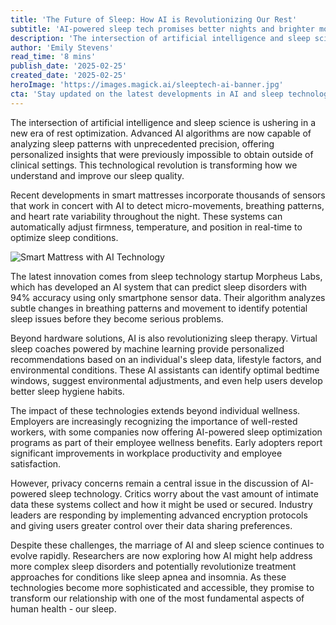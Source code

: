 ```yaml
---
title: 'The Future of Sleep: How AI is Revolutionizing Our Rest'
subtitle: 'AI-powered sleep tech promises better nights and brighter mornings'
description: 'The intersection of artificial intelligence and sleep science is ushering in a new era of rest optimization. Explore how AI is transforming sleep quality with sophisticated sensors, predictive algorithms, and virtual sleep coaches, while navigating privacy concerns in this revolutionary field.'
author: 'Emily Stevens'
read_time: '8 mins'
publish_date: '2025-02-25'
created_date: '2025-02-25'
heroImage: 'https://images.magick.ai/sleeptech-ai-banner.jpg'
cta: 'Stay updated on the latest developments in AI and sleep technology by following us on LinkedIn. Don'\''t miss out on groundbreaking innovations that could transform your rest.'
---
```


The intersection of artificial intelligence and sleep science is ushering in a new era of rest optimization. Advanced AI algorithms are now capable of analyzing sleep patterns with unprecedented precision, offering personalized insights that were previously impossible to obtain outside of clinical settings. This technological revolution is transforming how we understand and improve our sleep quality.

Recent developments in smart mattresses incorporate thousands of sensors that work in concert with AI to detect micro-movements, breathing patterns, and heart rate variability throughout the night. These systems can automatically adjust firmness, temperature, and position in real-time to optimize sleep conditions. 

![Smart Mattress with AI Technology](https://images.magick.ai/smart-mattress-ai.jpg)

The latest innovation comes from sleep technology startup Morpheus Labs, which has developed an AI system that can predict sleep disorders with 94% accuracy using only smartphone sensor data. Their algorithm analyzes subtle changes in breathing patterns and movement to identify potential sleep issues before they become serious problems.

Beyond hardware solutions, AI is also revolutionizing sleep therapy. Virtual sleep coaches powered by machine learning provide personalized recommendations based on an individual's sleep data, lifestyle factors, and environmental conditions. These AI assistants can identify optimal bedtime windows, suggest environmental adjustments, and even help users develop better sleep hygiene habits.

The impact of these technologies extends beyond individual wellness. Employers are increasingly recognizing the importance of well-rested workers, with some companies now offering AI-powered sleep optimization programs as part of their employee wellness benefits. Early adopters report significant improvements in workplace productivity and employee satisfaction.

However, privacy concerns remain a central issue in the discussion of AI-powered sleep technology. Critics worry about the vast amount of intimate data these systems collect and how it might be used or secured. Industry leaders are responding by implementing advanced encryption protocols and giving users greater control over their data sharing preferences.

Despite these challenges, the marriage of AI and sleep science continues to evolve rapidly. Researchers are now exploring how AI might help address more complex sleep disorders and potentially revolutionize treatment approaches for conditions like sleep apnea and insomnia. As these technologies become more sophisticated and accessible, they promise to transform our relationship with one of the most fundamental aspects of human health - our sleep.